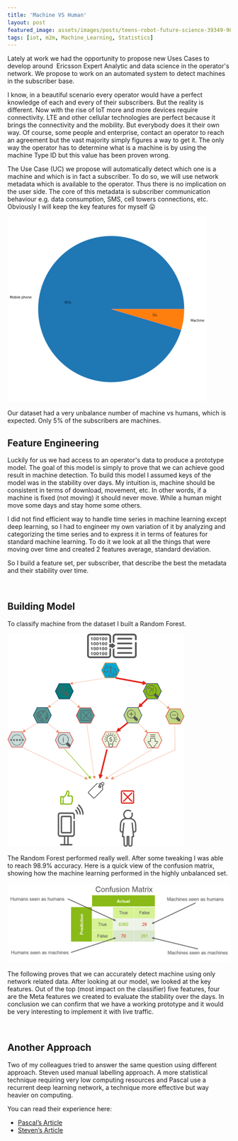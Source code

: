 ```yaml
---
title: 'Machine VS Human'
layout: post
featured_image: assets/images/posts/teens-robot-future-science-39349-900x515.jpeg
tags: [iot, m2m, Machine_Learning, Statistics]
---
```

Lately at work we had the opportunity to propose new Uses Cases to develop around  Ericsson Expert Analytic and data science in the operator's network. We propose to work on an automated system to detect machines in the subscriber base.

<!--more-->

I know, in a beautiful scenario every operator would have a perfect knowledge of each and every of their subscribers. But the reality is different. Now with the rise of IoT more and more devices require connectivity. LTE and other cellular technologies are perfect because it brings the connectivity and the mobility. But everybody does it their own way. Of course, some people and enterprise, contact an operator to reach an agreement but the vast majority simply figures a way to get it. The only way the operator has to determine what is a machine is by using the machine Type ID but this value has been proven wrong.

The Use Case (UC) we propose will automatically detect which one is a machine and which is in fact a subscriber. To do so, we will use network metadata which is available to the operator. Thus there is no implication on the user side. The core of this metadata is subscriber communication behaviour e.g. data consumption, SMS, cell towers connections, etc. Obviously I will keep the key features for myself 😛

![tagging](assets/images/posts/Tagging.png#center)

Our dataset had a very unbalance number of machine vs humans, which is expected. Only 5% of the subscribers are machines.

## Feature Engineering

Luckily for us we had access to an operator's data to produce a prototype model. The goal of this model is simply to prove that we can achieve good result in machine detection. To build this model I assumed keys of the model was in the stability over days. My intuition is, machine should be consistent in terms of download, movement, etc. In other words, if a machine is fixed (not moving) it should never move. While a human might move some days and stay home some others.

I did not find efficient way to handle time series in machine learning except deep learning, so I had to engineer my own variation of it by analyzing and categorizing the time series and to express it in terms of features for standard machine learning. To do it we look at all the things that were moving over time and created 2 features average, standard deviation.

So I build a feature set, per subscriber, that describe the best the metadata and their stability over time.

&nbsp;

## Building Model

To classify machine from the dataset I built a Random Forest.

![random_forest](assets/images/posts/randomForest.png#center)

The Random Forest performed really well. After some tweaking I was able to reach 98.9% accuracy. Here is a quick view of the confusion matrix, showing how the machine learning performed in the highly unbalanced set.

![confusion](assets/images/posts/confusion.png)

The following proves that we can accurately detect machine using only network related data. After looking at our model, we looked at the key features. Out of the top (most impact on the classifier) five features, four are the Meta features we created to evaluate the stability over the days. In conclusion we can confirm that we have a working prototype and it would be very interesting to implement it with live traffic.

&nbsp;

## Another Approach

Two of my colleagues tried to answer the same question using different approach. Steven used manual labelling approach. A more statistical technique requiring very low computing resources and Pascal use a recurrent deep learning network, a technique more effective but way heavier on computing.

You can read their experience here:

* [Pascal&#8217;s Article](https://thelonenutblog.wordpress.com/2017/09/29/a-battle-between-man-and-machine/)
* [Steven&#8217;s Article](https://beyondthetechhype.blog/2017/10/20/data-examination-and-home-made-classifiers/)
